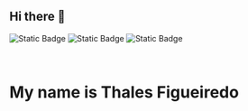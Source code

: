 ## Hi there 👋


<a href="https://www.linkedin.com/in/thales-emanuel-figueiredo-45927a87/" target="_blank" style="text-decoration:none;"><img alt="Static Badge" src="https://img.shields.io/badge/LinkedIn-green?style=flat-square&color=00d628">
</a>
<a href="https://www.thalesfigueiredo.dev.br" target="_blank" style="text-decoration:none;"><img alt="Static Badge" src="https://img.shields.io/badge/Website-green?style=flat-square&color=00d628">
</a>
<a href="mailto:thales.figueiredo.corvo@gmail.com" target="_blank" style="text-decoration:none;"><img alt="Static Badge" src="https://img.shields.io/badge/thales.figueiredo.corvo%40gmail.com-green?style=flat-square&color=00d628">
</a>

<br />

# My name is Thales Figueiredo
<!--
**thalesfigueiredo/thalesfigueiredo** is a ✨ _special_ ✨ repository because its `README.md` (this file) appears on your GitHub profile. -->
